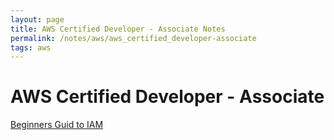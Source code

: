 ```yaml
---
layout: page
title: AWS Certified Developer - Associate Notes
permalink: /notes/aws/aws_certified_developer-associate
tags: aws
---
```

# AWS Certified Developer - Associate

[Beginners Guid to IAM](beginners_guide_to_iam.md)
